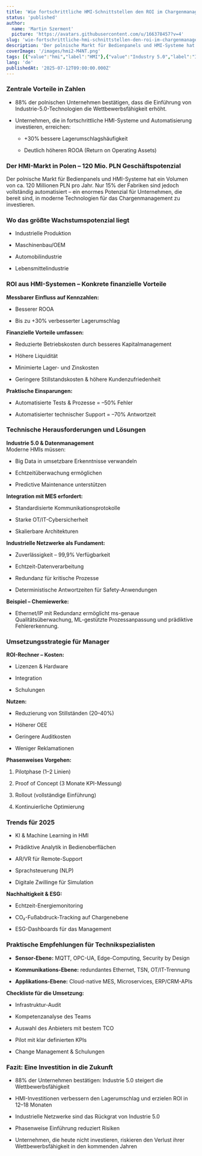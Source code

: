 ```yaml
---
title: 'Wie fortschrittliche HMI-Schnittstellen den ROI im Chargenmanagement um 30% steigern'
status: 'published'
author:
  name: 'Martin Szerment'
  picture: 'https://avatars.githubusercontent.com/u/166378457?v=4'
slug: 'wie-fortschrittliche-hmi-schnittstellen-den-roi-im-chargenmanagement-um-30-steigern'
description: 'Der polnische Markt für Bedienpanels und HMI-Systeme hat ein Volumen von ca. 120 Millionen PLN pro Jahr. Nur 15% der Fabriken sind jedoch vollständig automatisiert – ein enormes Potenzial für Unternehmen, die bereit sind, in moderne Technologien für das Chargenmanagement zu investieren.'
coverImage: '/images/hmi2-M4NT.png'
tags: [{"value":"hmi","label":"HMI"},{"value":"Industry 5.0","label":"Industry 5.0"},{"value":"roi","label":"ROI"}]
lang: 'de'
publishedAt: '2025-07-12T09:00:00.000Z'
---
```


### Zentrale Vorteile in Zahlen

- 88% der polnischen Unternehmen bestätigen, dass die Einführung von Industrie-5.0-Technologien die Wettbewerbsfähigkeit erhöht.

- Unternehmen, die in fortschrittliche HMI-Systeme und Automatisierung investieren, erreichen:

  - +30% bessere Lagerumschlagshäufigkeit

  - Deutlich höheren ROOA (Return on Operating Assets)

### Der HMI-Markt in Polen – 120 Mio. PLN Geschäftspotenzial

Der polnische Markt für Bedienpanels und HMI-Systeme hat ein Volumen von ca. 120 Millionen PLN pro Jahr. Nur 15% der Fabriken sind jedoch vollständig automatisiert – ein enormes Potenzial für Unternehmen, die bereit sind, in moderne Technologien für das Chargenmanagement zu investieren.

### Wo das größte Wachstumspotenzial liegt

- Industrielle Produktion

- Maschinenbau/OEM

- Automobilindustrie

- Lebensmittelindustrie

### ROI aus HMI-Systemen – Konkrete finanzielle Vorteile

**Messbarer Einfluss auf Kennzahlen:**

- Besserer ROOA

- Bis zu +30% verbesserter Lagerumschlag

**Finanzielle Vorteile umfassen:**

- Reduzierte Betriebskosten durch besseres Kapitalmanagement

- Höhere Liquidität

- Minimierte Lager- und Zinskosten

- Geringere Stillstandskosten & höhere Kundenzufriedenheit

**Praktische Einsparungen:**

- Automatisierte Tests & Prozesse = –50% Fehler

- Automatisierter technischer Support = –70% Antwortzeit

### Technische Herausforderungen und Lösungen

**Industrie 5.0 & Datenmanagement**\
Moderne HMIs müssen:

- Big Data in umsetzbare Erkenntnisse verwandeln

- Echtzeitüberwachung ermöglichen

- Predictive Maintenance unterstützen

**Integration mit MES erfordert:**

- Standardisierte Kommunikationsprotokolle

- Starke OT/IT-Cybersicherheit

- Skalierbare Architekturen

**Industrielle Netzwerke als Fundament:**

- Zuverlässigkeit – 99,9% Verfügbarkeit

- Echtzeit-Datenverarbeitung

- Redundanz für kritische Prozesse

- Deterministische Antwortzeiten für Safety-Anwendungen

**Beispiel – Chemiewerke:**

- Ethernet/IP mit Redundanz ermöglicht ms-genaue Qualitätsüberwachung, ML-gestützte Prozessanpassung und prädiktive Fehlererkennung.

### Umsetzungsstrategie für Manager

**ROI-Rechner – Kosten:**

- Lizenzen & Hardware

- Integration

- Schulungen

**Nutzen:**

- Reduzierung von Stillständen (20–40%)

- Höherer OEE

- Geringere Auditkosten

- Weniger Reklamationen

**Phasenweises Vorgehen:**

1. Pilotphase (1–2 Linien)

2. Proof of Concept (3 Monate KPI-Messung)

3. Rollout (vollständige Einführung)

4. Kontinuierliche Optimierung

### Trends für 2025

- KI & Machine Learning in HMI

- Prädiktive Analytik in Bedienoberflächen

- AR/VR für Remote-Support

- Sprachsteuerung (NLP)

- Digitale Zwillinge für Simulation

**Nachhaltigkeit & ESG:**

- Echtzeit-Energiemonitoring

- CO₂-Fußabdruck-Tracking auf Chargenebene

- ESG-Dashboards für das Management

### Praktische Empfehlungen für Technikspezialisten

- **Sensor-Ebene:** MQTT, OPC-UA, Edge-Computing, Security by Design

- **Kommunikations-Ebene:** redundantes Ethernet, TSN, OT/IT-Trennung

- **Applikations-Ebene:** Cloud-native MES, Microservices, ERP/CRM-APIs

**Checkliste für die Umsetzung:**

- Infrastruktur-Audit

- Kompetenzanalyse des Teams

- Auswahl des Anbieters mit bestem TCO

- Pilot mit klar definierten KPIs

- Change Management & Schulungen

### Fazit: Eine Investition in die Zukunft

- 88% der Unternehmen bestätigen: Industrie 5.0 steigert die Wettbewerbsfähigkeit

- HMI-Investitionen verbessern den Lagerumschlag und erzielen ROI in 12–18 Monaten

- Industrielle Netzwerke sind das Rückgrat von Industrie 5.0

- Phasenweise Einführung reduziert Risiken

- Unternehmen, die heute nicht investieren, riskieren den Verlust ihrer Wettbewerbsfähigkeit in den kommenden Jahren